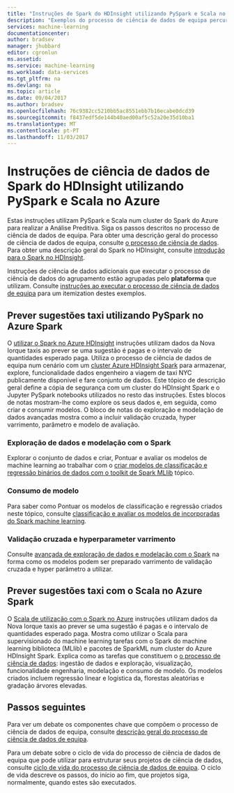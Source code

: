 ```yaml
---
title: "Instruções de Spark do HDInsight utilizando PySpark e Scala no Azure | Microsoft Docs"
description: "Exemplos do processo de ciência de dados de equipa percurso através da utilização de PySpark e Scala num Azure HDInsight Spark para realizar a Análise Preditiva."
services: machine-learning
documentationcenter: 
author: bradsev
manager: jhubbard
editor: cgronlun
ms.assetid: 
ms.service: machine-learning
ms.workload: data-services
ms.tgt_pltfrm: na
ms.devlang: na
ms.topic: article
ms.date: 09/04/2017
ms.author: bradsev
ms.openlocfilehash: 76c9382cc5210bb5ac8551ebb7b16ecabe0dcd39
ms.sourcegitcommit: f8437edf5de144b40aed00af5c52a20e35d10ba1
ms.translationtype: MT
ms.contentlocale: pt-PT
ms.lasthandoff: 11/03/2017
---
```

# <a name="hdinsight-spark-data-science-walkthroughs-using-pyspark-and-scala-on-azure"></a>Instruções de ciência de dados de Spark do HDInsight utilizando PySpark e Scala no Azure

Estas instruções utilizam PySpark e Scala num cluster do Spark do Azure para realizar a Análise Preditiva. Siga os passos descritos no processo de ciência de dados de equipa. Para obter uma descrição geral do processo de ciência de dados de equipa, consulte [o processo de ciência de dados](overview.md). Para obter uma descrição geral do Spark no HDInsight, consulte [introdução para o Spark no HDInsight](../../hdinsight/spark/apache-spark-overview.md).

Instruções de ciência de dados adicionais que executar o processo de ciência de dados do agrupamento estão agrupadas pelo **plataforma** que utilizam. Consulte [instruções ao executar o processo de ciência de dados de equipa](walkthroughs.md) para um itemization destes exemplos.

## <a name="predict-taxi-tips-using-pyspark-on-azure-spark"></a>Prever sugestões taxi utilizando PySpark no Azure Spark

O [utilizar o Spark no Azure HDInsight](spark-overview.md) instruções utilizam dados da Nova Iorque taxis ao prever se uma sugestão é pagas e o intervalo de quantidades esperado paga. Utiliza o processo de ciência de dados de equipa num cenário com um [cluster Azure HDInsight Spark](https://azure.microsoft.com/services/hdinsight/) para armazenar, explore, funcionalidade dados engenheiro a viagem de taxi NYC publicamente disponível e fare conjunto de dados. Este tópico de descrição geral define a cópia de segurança com um cluster do HDInsight Spark e o Jupyter PySpark notebooks utilizados no resto das instruções. Estes blocos de notas mostram-lhe como explore os seus dados e, em seguida, como criar e consumir modelos. O bloco de notas do exploração e modelação de dados avançadas mostra como a incluir validação cruzada, hyper varrimento, parâmetro e modelo de avaliação.

### <a name="data-exploration-and-modeling-with-spark"></a>Exploração de dados e modelação com o Spark 
Explorar o conjunto de dados e criar, Pontuar e avaliar os modelos de machine learning ao trabalhar com o [criar modelos de classificação e regressão binários de dados com o toolkit de Spark MLlib](spark-data-exploration-modeling.md) tópico.

### <a name="model-consumption"></a>Consumo de modelo
Para saber como Pontuar os modelos de classificação e regressão criados neste tópico, consulte [classificação e avaliar os modelos de incorporadas do Spark machine learning](spark-model-consumption.md).

### <a name="cross-validation-and-hyperparameter-sweeping"></a>Validação cruzada e hyperparameter varrimento
Consulte [avançada de exploração de dados e modelação com o Spark](spark-advanced-data-exploration-modeling.md) na forma como os modelos podem ser preparado varrimento de validação cruzada e hyper parâmetro a utilizar.


## <a name="predict-taxi-tips-using-scala-on-azure-spark"></a>Prever sugestões taxi com o Scala no Azure Spark

O [Scala de utilização com o Spark no Azure](scala-walkthrough.md) instruções utilizam dados da Nova Iorque taxis ao prever se uma sugestão é pagas e o intervalo de quantidades esperado paga. Mostra como utilizar o Scala para supervisionado do machine learning tarefas com o Spark do machine learning biblioteca (MLlib) e pacotes de SparkML num cluster do Azure HDInsight Spark. Explica como as tarefas que constituem o [o processo de ciência de dados](http://aka.ms/datascienceprocess): ingestão de dados e exploração, visualização, funcionalidade engenharia, modelação e consumo de modelo. Os modelos criados incluem regressão linear e logística da, florestas aleatórias e gradação árvores elevadas.


## <a name="next-steps"></a>Passos seguintes

Para ver um debate os componentes chave que compõem o processo de ciência de dados de equipa, consulte [descrição geral do processo de ciência de dados de equipa](overview.md).

Para um debate sobre o ciclo de vida do processo de ciência de dados de equipa que pode utilizar para estruturar seus projetos de ciência de dados, consulte [ciclo de vida do processo de ciência de dados de equipa](lifecycle.md). O ciclo de vida descreve os passos, do início ao fim, que projetos siga, normalmente, quando estes são executados. 

